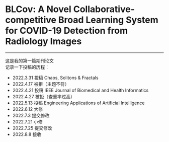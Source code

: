 # BLCov: A Novel Collaborative-competitive Broad Learning System for COVID-19 Detection from Radiology Images
***
这是我的第一篇期刊论文  
记录一下投稿的历程：

- 2022.3.31 投稿 Chaos, Solitons & Fractals  
- 2022.4.17 被拒（主题不符）
- 2022.4.21 投稿 IEEE Journal of Biomedical and Health Informatics
- 2022.4.27 被拒（查重率过高）
- 2022.5.13 投稿 Engineering Applications of Artificial Intelligence
- 2022.6.12 大修
- 2022.7.3 提交修改
- 2022.7.21 小修
- 2022.7.25 提交修改
- 2022.8.8 接收